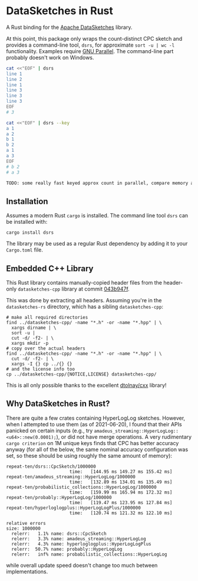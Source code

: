 # DataSketches in Rust

A Rust binding for the [Apache DataSketches](https://datasketches.apache.org/) library.

At this point, this package only wraps the count-distinct CPC sketch and provides a command-line tool, `dsrs`, for approximate `sort -u | wc -l` functionality. Examples require [GNU Parallel](https://www.gnu.org/software/parallel). The command-line part probably doesn't work on Windows.

```bash
cat <<"EOF" | dsrs
line 1
line 2
line 1
line 3
line 3
line 3
EOF
# 3

cat <<"EOF" | dsrs --key
a 1
a 2
b 1
b 2
a 1
a 3
EOF
# b 2
# a 3
```

```bash
TODO: some really fast keyed approx count in parallel, compare memory and time
```

## Installation

Assumes a modern Rust `cargo` is installed. The command line tool `dsrs` can be installed with:

```
cargo install dsrs
```

The library may be used as a regular Rust dependency by adding it to your `Cargo.toml` file.

## Embedded C++ Library

This Rust library contains manually-copied header files from the header-only `datasketches-cpp` library at commit [043b947f](https://github.com/apache/datasketches-cpp/tree/043b947fe5b1f9b82527deb0eea4da32f5764f6c).

This was done by extracting all headers. Assuming you're in the `datasketches-rs` directory, which has a sibling `datasketches-cpp`:

```
# make all required directories
find ../datasketches-cpp/ -name "*.h" -or -name "*.hpp" | \
  xargs dirname | \
  sort -u |
  cut -d/ -f2- | \
  xargs mkdir -p
# copy over the actual headers
find ../datasketches-cpp/ -name "*.h" -or -name "*.hpp" | \
  cut -d/ -f2- | \
  xargs -I {} cp ../{} {}
# and the license info too
cp ../datasketches-cpp/{NOTICE,LICENSE} datasketches-cpp/
```

This is all only possible thanks to the excellent [dtolnay/cxx](https://github.com/dtolnay/cxx) library!

## Why DataSketches in Rust?

There are quite a few crates containing HyperLogLog sketches. However, when I attempted to use them (as of 2021-06-20), I found that their APIs panicked on certain inputs (e.g., try `amadeus_streaming::HyperLogLog::<u64>::new(0.0001);`), or did not have merge operations. A very rudimentary `cargo criterion` on 1M unique keys finds that CPC has better accuracy anyway (for all of the below, the same nominal accuracy configuration was set, so these should be using roughly the same amount of memory):

```
repeat-ten/dsrs::CpcSketch/1000000
                        time:   [144.95 ms 149.27 ms 155.42 ms]
repeat-ten/amadeus_streaming::HyperLogLog/1000000
                        time:   [132.89 ms 134.01 ms 135.49 ms]
repeat-ten/probabilistic_collections::HyperLogLog/1000000
                        time:   [159.99 ms 165.94 ms 172.32 ms]
repeat-ten/probably::HyperLogLog/1000000
                        time:   [119.47 ms 123.95 ms 127.84 ms]
repeat-ten/hyperloglogplus::HyperLogLogPlus/1000000
                        time:   [120.74 ms 121.32 ms 122.10 ms]

relative errors
size: 1000000
  relerr:   1.1% name: dsrs::CpcSketch
  relerr:   3.3% name: amadeus_streaming::HyperLogLog
  relerr:   4.3% name: hyperloglogplus::HyperLogLogPlus
  relerr:  50.7% name: probably::HyperLogLog
  relerr:   inf% name: probabilistic_collections::HyperLogLog
```

while overall update speed doesn't change too much between implementations.
